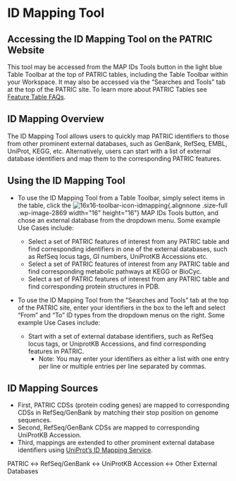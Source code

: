 # ID Mapping Tool

## Accessing the ID Mapping Tool on the PATRIC Website

This tool may be accessed from the MAP IDs Tools button in the light
blue Table Toolbar at the top of PATRIC tables, including the Table
Toolbar within your Workspace. It may also be accessed via the “Searches
and Tools” tab at the top of the PATRIC site. To learn more about PATRIC
Tables see [Feature Table FAQs](/content/Feature_Table).

## ID Mapping Overview

The ID Mapping Tool allows users to quickly map PATRIC identifiers to
those from other prominent external databases, such as GenBank, RefSeq,
EMBL, UniProt, KEGG, etc. Alternatively, users can start with a list of
external database identifiers and map them to the corresponding PATRIC
features.

## Using the ID Mapping Tool

-   To use the ID Mapping Tool from a Table Toolbar, simply select items
    in the table, click the
    ![16x16-toolbar-icon-idmapping](http://enews.patricbrc.org/wp-content/uploads/2013/04/16x16-toolbar-icon-idmapping.png){.alignnone
    .size-full .wp-image-2869 width="16" height="16"} MAP IDs Tools
    button, and chose an external database from the dropdown menu. Some
    example Use Cases include:
    -   Select a set of PATRIC features of interest from any PATRIC
        table and find corresponding identifiers in one of the external
        databases, such as RefSeq locus tags, GI numbers, UniProtKB
        Accessions etc.
    -   Select a set of PATRIC features of interest from any PATRIC
        table and find corresponding metabolic pathways at KEGG or
        BioCyc.
    -   Select a set of PATRIC features of interest from any PATRIC
        table and find corresponding protein structures in PDB.

-   To use the ID Mapping Tool from the “Searches and Tools” tab at the
    top of the PATRIC site, enter your identifiers in the box to the
    left and select “From” and “To” ID types from the dropdown menus on
    the right. Some example Use Cases include:
    -   Start with a set of external database identifiers, such as
        RefSeq locus tags, or UniprotKB Accessions, and find
        corresponding features in PATRIC.
        -   Note: You may enter your identifiers as either a list with
            one entry per line or multiple entries per line separated by
            commas.

## ID Mapping Sources

-   First, PATRIC CDSs (protein coding genes) are mapped to
    corresponding CDSs in RefSeq/GenBank by matching their stop position
    on genome sequences.
-   Second, RefSeq/GenBank CDSs are mapped to corresponding UniProtKB
    Accession.
-   Third, mappings are extended to other prominent external database
    identifiers using [UniProt’s ID Mapping
    Service](http://www.uniprot.org/mapping/).

PATRIC ↔ RefSeq/GenBank ↔ UniProtKB Accession ↔ Other External Databases
